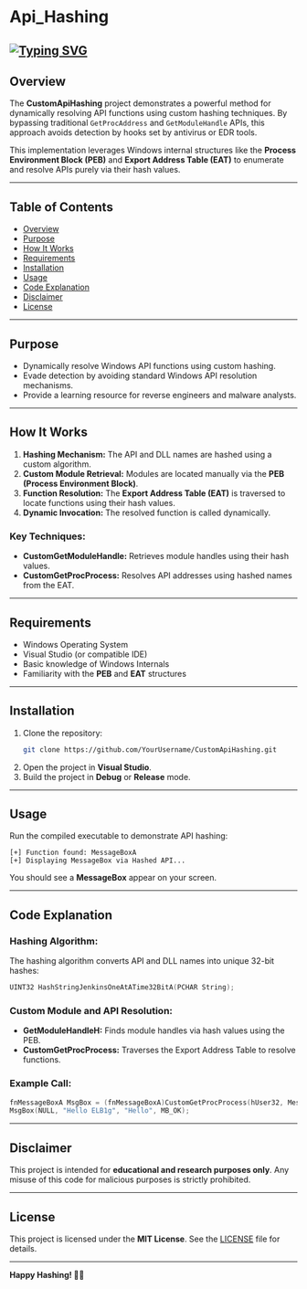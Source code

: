 

# **Api_Hashing**

## [![Typing SVG](https://readme-typing-svg.demolab.com?font=JetBrains+Mono&weight=2000&pause=1000&width=435&lines=Welcome+to+Custom-ApiHashing+Repo!!!;Explore+Advanced+Windows+API+Techniques;Master+Function+Resolution+via+Hashing)](https://git.io/typing-svg)

## **Overview**  
The **CustomApiHashing** project demonstrates a powerful method for dynamically resolving API functions using custom hashing techniques. By bypassing traditional `GetProcAddress` and `GetModuleHandle` APIs, this approach avoids detection by hooks set by antivirus or EDR tools.  

This implementation leverages Windows internal structures like the **Process Environment Block (PEB)** and **Export Address Table (EAT)** to enumerate and resolve APIs purely via their hash values.

---

## **Table of Contents**  
- [Overview](#overview)  
- [Purpose](#purpose)  
- [How It Works](#how-it-works)  
- [Requirements](#requirements)  
- [Installation](#installation)  
- [Usage](#usage)  
- [Code Explanation](#code-explanation)  
- [Disclaimer](#disclaimer)  
- [License](#license)  

---

## **Purpose**  
- Dynamically resolve Windows API functions using custom hashing.  
- Evade detection by avoiding standard Windows API resolution mechanisms.  
- Provide a learning resource for reverse engineers and malware analysts.  

---

## **How It Works**  
1. **Hashing Mechanism:** The API and DLL names are hashed using a custom algorithm.  
2. **Custom Module Retrieval:** Modules are located manually via the **PEB (Process Environment Block)**.  
3. **Function Resolution:** The **Export Address Table (EAT)** is traversed to locate functions using their hash values.  
4. **Dynamic Invocation:** The resolved function is called dynamically.  

### **Key Techniques:**  
- **CustomGetModuleHandle:** Retrieves module handles using their hash values.  
- **CustomGetProcProcess:** Resolves API addresses using hashed names from the EAT.  

---

## **Requirements**  
- Windows Operating System  
- Visual Studio (or compatible IDE)  
- Basic knowledge of Windows Internals  
- Familiarity with the **PEB** and **EAT** structures  

---

## **Installation**  
1. Clone the repository:  
   ```bash
   git clone https://github.com/YourUsername/CustomApiHashing.git
   ```
2. Open the project in **Visual Studio**.  
3. Build the project in **Debug** or **Release** mode.  

---

## **Usage**  
Run the compiled executable to demonstrate API hashing:  
```plaintext
[+] Function found: MessageBoxA
[+] Displaying MessageBox via Hashed API...
```

You should see a **MessageBox** appear on your screen.

---

## **Code Explanation**  

### **Hashing Algorithm:**  
The hashing algorithm converts API and DLL names into unique 32-bit hashes:  
```c
UINT32 HashStringJenkinsOneAtATime32BitA(PCHAR String);
```

### **Custom Module and API Resolution:**  
- **GetModuleHandleH:** Finds module handles via hash values using the PEB.  
- **CustomGetProcProcess:** Traverses the Export Address Table to resolve functions.  

### **Example Call:**  
```c
fnMessageBoxA MsgBox = (fnMessageBoxA)CustomGetProcProcess(hUser32, MessageBoxA_HASH);
MsgBox(NULL, "Hello ELB1g", "Hello", MB_OK);
```

---

## **Disclaimer**  
This project is intended for **educational and research purposes only**. Any misuse of this code for malicious purposes is strictly prohibited.  

---

## **License**  
This project is licensed under the **MIT License**. See the [LICENSE](LICENSE) file for details.  

---

**Happy Hashing! 🚀🔑**

